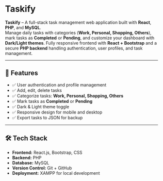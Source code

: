 # Taskify

**Taskify** – A full-stack task management web application built with **React**, **PHP**, and **MySQL**.  
Manage daily tasks with categories (**Work, Personal, Shopping, Others**), mark tasks as **Completed** or **Pending**, and customize your dashboard with **Dark/Light themes**. Fully responsive frontend with **React + Bootstrap** and a secure **PHP backend** handling authentication, user profiles, and task management.

---

## 🌟 Features

- ✅ User authentication and profile management  
- ✅ Add, edit, delete tasks  
- ✅ Categorize tasks: **Work, Personal, Shopping, Others**  
- ✅ Mark tasks as **Completed** or **Pending**  
- ✅ Dark & Light theme toggle  
- ✅ Responsive design for mobile and desktop  
- ✅ Export tasks to JSON for backup  

---

## 🛠 Tech Stack

- **Frontend:** React.js, Bootstrap, CSS  
- **Backend:** PHP  
- **Database:** MySQL  
- **Version Control:** Git + GitHub  
- **Deployment:** XAMPP for local development  

